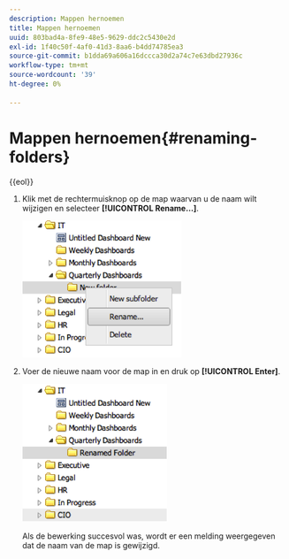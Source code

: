 ```yaml
---
description: Mappen hernoemen
title: Mappen hernoemen
uuid: 803bad4a-8fe9-48e5-9629-ddc2c5430e2d
exl-id: 1f40c50f-4af0-41d3-8aa6-b4dd74785ea3
source-git-commit: b1dda69a606a16dccca30d2a74c7e63dbd27936c
workflow-type: tm+mt
source-wordcount: '39'
ht-degree: 0%

---
```


# Mappen hernoemen{#renaming-folders}

{{eol}}

1. Klik met de rechtermuisknop op de map waarvan u de naam wilt wijzigen en selecteer **[!UICONTROL Rename…]**.

   ![](assets/rename.png)

1. Voer de nieuwe naam voor de map in en druk op **[!UICONTROL Enter]**.

   ![](assets/renamed_folder.png)

   Als de bewerking succesvol was, wordt er een melding weergegeven dat de naam van de map is gewijzigd.
